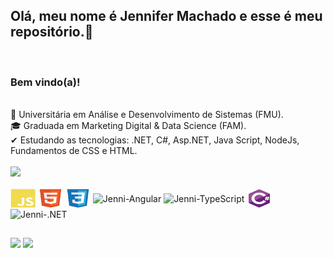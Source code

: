
### 
<h2>Olá, meu nome é Jennifer Machado e esse é meu repositório.👋</h2> <br>
<h3>Bem vindo(a)!</h3> <br>
</div>

<div>
🌱 Universitária em Análise e Desenvolvimento de Sistemas (FMU).<br>
🎓 Graduada em Marketing Digital & Data Science (FAM).<br>
 ✔  Estudando as tecnologias: .NET, C#, Asp.NET, Java Script, NodeJs, Fundamentos de CSS e HTML.
<div style="display: inline_block"><br>

<div>
 <img height="180em" src="https://github-readme-stats.vercel.app/api/top-langs/?username=ihaunt&layout=compact&theme=radical"/>
</div>
<br>

 <div>
  <img align="center" alt="Jenni-Js" height="30" width="40" src="https://raw.githubusercontent.com/devicons/devicon/master/icons/javascript/javascript-plain.svg">
  <img align="center" alt="Jenni-HTML" height="30" width="40" src="https://raw.githubusercontent.com/devicons/devicon/master/icons/html5/html5-original.svg">
  <img align="center" alt="Jenni-CSS" height="30" width="40" src="https://raw.githubusercontent.com/devicons/devicon/master/icons/css3/css3-original.svg">
  <img align="center" alt="Jenni-Angular" height="30" width="40" src="https://cdn.jsdelivr.net/gh/devicons/devicon/icons/angularjs/angularjs-original.svg">
  <img align="center" alt="Jenni-TypeScript" height="30" width="40" src="https://cdn.jsdelivr.net/gh/devicons/devicon/icons/typescript/typescript-original.svg">                 
  <img align="center" alt="Jenni-Csharp" height="30" width="40" src="https://raw.githubusercontent.com/devicons/devicon/master/icons/csharp/csharp-original.svg">
  <img align="center" alt="Jenni-.NET" height="30" width="40" 
src="https://cdn.jsdelivr.net/gh/devicons/devicon/icons/dotnetcore/dotnetcore-original.svg" />        
</div>

##
<div>
 
<a href="https://www.linkedin.com/in/jennifer-machado-silva/" target="_blank"><img src="https://img.shields.io/badge/-LinkedIn-%230077B5?style=for-the-badge&logo=linkedin&logoColor=white" target="_blank"></a> 
<a href="https://gitlab.com/ihaunt" target="_blank"><img src="https://img.shields.io/badge/GitLab-330F63?style=for-the-badge&logo=gitlab&logoColor=white" target="_blank"></a>                                                                                   
</div>


